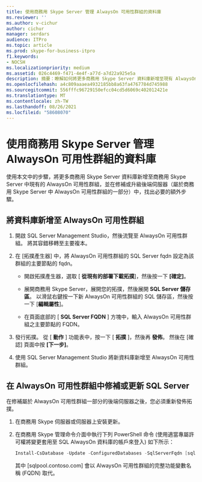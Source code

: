 ```yaml
---
title: 使用商務用 Skype Server 管理 AlwaysOn 可用性群組的資料庫
ms.reviewer: ''
ms.author: v-cichur
author: cichur
manager: serdars
audience: ITPro
ms.topic: article
ms.prod: skype-for-business-itpro
f1.keywords:
- NOCSH
ms.localizationpriority: medium
ms.assetid: 026c4469-f471-4e4f-a77d-a7d22a925e5a
description: 摘要：瞭解如何將更多商務用 Skype Server 資料庫新增至現有 AlwaysOn 可用性群組，以及在您修補或升級屬於商務用 Skype Server AlwaysOn 可用性群組一部分的後端伺服器之後，深入瞭解必要的額外步驟。
ms.openlocfilehash: a4c809aaaea4932185bb8a63fa4767784d745988
ms.sourcegitcommit: 556fffc96729150efcc04cd5d6069c402012421e
ms.translationtype: MT
ms.contentlocale: zh-TW
ms.lasthandoff: 08/26/2021
ms.locfileid: "58608070"
---
```

# <a name="manage-databases-with-an-alwayson-availability-group-in-skype-for-business-server"></a>使用商務用 Skype Server 管理 AlwaysOn 可用性群組的資料庫

使用本文中的步驟，將更多商務用 Skype Server 資料庫新增至商務用 Skype Server 中現有的 AlwaysOn 可用性群組，並在修補或升級後端伺服器（屬於商務用 Skype Server 中 AlwaysOn 可用性群組的一部分）中，找出必要的額外步驟。

## <a name="add-databases-to-an-alwayson-availability-group"></a>將資料庫新增至 AlwaysOn 可用性群組 

1. 開啟 SQL Server Management Studio，然後流覽至 AlwaysOn 可用性群組。 將其容錯移轉至主要複本。
    
2. 在 [拓撲產生器] 中，將 AlwaysOn 可用性群組的 SQL Server fqdn 設定為該群組的主要節點的 fqdn。
    
   - 開啟拓撲產生器，選取 [ **從現有的部署下載拓撲**]，然後按一下 **[確定]**。
    
   - 展開商務用 Skype Server，展開您的拓撲，然後展開 **SQL Server 儲存區**。 以滑鼠右鍵按一下新 AlwaysOn 可用性群組的 SQL 儲存區，然後按一下 [**編輯屬性**]。
    
   - 在頁面底部的 [ **SQL Server FQDN** ] 方塊中，輸入 AlwaysOn 可用性群組之主要節點的 FQDN。
    
3. 發行拓撲。 從 [ **動作** ] 功能表中，按一下 [ **拓撲** ]，然後再 **發佈**。 然後在 [確認] 頁面中按 **[下一步]**。
    
4. 使用 SQL Server Management Studio 將新資料庫新增至 AlwaysOn 可用性群組。
    
## <a name="patch-or-update-a-sql-server-in-an-alwayson-availability-group"></a>在 AlwaysOn 可用性群組中修補或更新 SQL Server

在修補屬於 AlwaysOn 可用性群組一部分的後端伺服器之後，您必須重新發佈拓撲。

1. 在商務用 Skype 伺服器或伺服器上安裝更新。
    
2. 在商務用 Skype 管理命令介面中執行下列 PowerShell 命令 (使用適當專屬許可權將變更套用至 SQL AlwaysOn 資料庫的帳戶來登入) 如下所示：
    
    ```PowerShell
    Install-CsDatabase -Update -ConfiguredDatabases -SqlServerFqdn [sqlpool.contoso.com] -Verbose
    ```

    其中 [sqlpool.contoso.com] 會以 AlwaysOn 可用性群組的完整功能變數名稱 (FQDN) 取代。
